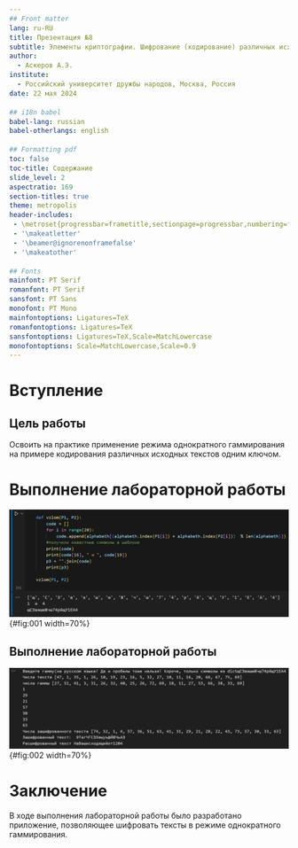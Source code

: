 ```yaml
---
## Front matter
lang: ru-RU
title: Презентация №8
subtitle: Элементы криптографии. Шифрование (кодирование) различных исходных текстов одним ключом
author:
  - Аскеров А.Э.
institute:
  - Российский университет дружбы народов, Москва, Россия
date: 22 мая 2024

## i18n babel
babel-lang: russian
babel-otherlangs: english

## Formatting pdf
toc: false
toc-title: Содержание
slide_level: 2
aspectratio: 169
section-titles: true
theme: metropolis
header-includes:
 - \metroset{progressbar=frametitle,sectionpage=progressbar,numbering=fraction}
 - '\makeatletter'
 - '\beamer@ignorenonframefalse'
 - '\makeatother'
 
## Fonts
mainfont: PT Serif
romanfont: PT Serif
sansfont: PT Sans
monofont: PT Mono
mainfontoptions: Ligatures=TeX
romanfontoptions: Ligatures=TeX
sansfontoptions: Ligatures=TeX,Scale=MatchLowercase
monofontoptions: Scale=MatchLowercase,Scale=0.9
---
```

# Вступление

## Цель работы

Освоить на практике применение режима однократного гаммирования на примере кодирования различных исходных текстов одним ключом.

# Выполнение лабораторной работы

![Работа алгоритма взлома ключа](image/1.png){#fig:001 width=70%}

## Выполнение лабораторной работы

![Работа алгоритма шифрования и дешифровки](image/2.png){#fig:002 width=70%}

# Заключение

В ходе выполнения лабораторной работы было разработано приложение, позволяющее шифровать тексты в режиме однократного гаммирования.
